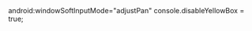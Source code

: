 <StatusBar backgroundColor='white'  barStyle="dark-content"/> 
 <StatusBar translucent backgroundColor="rgba(0,0,0,0)" barStyle="light-content" />
   android:windowSoftInputMode="adjustPan"
    console.disableYellowBox = true;